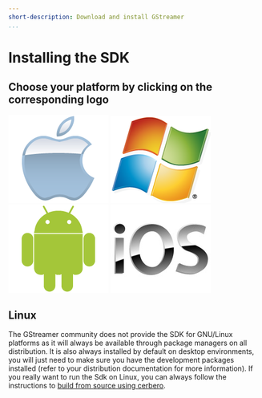 ```yaml
---
short-description: Download and install GStreamer
...
```


#  Installing the SDK

## Choose your platform by clicking on the corresponding logo

[![](attachments/1540163.png)](sdk-installing-on-mac-osx.md)
[![](attachments/1540164.png)](sdk-installing-on-windows.md)
[![](attachments/2654239.png)](sdk-installing-for-android-development.md)
[![](attachments/3539150.jpeg)](sdk-installing-for-ios-development.md)

## Linux

The GStreamer community does not provide the SDK for GNU/Linux platforms
as it will always be available through  package managers on all
distribution. It is also always installed by default on desktop
environments, you will just need to make sure you have the development
packages installed (refer to your distribution documentation for more
information). If you really want to run the Sdk on Linux, you can
always follow the instructions to
[build from source using cerbero](sdk-building-from-source-using-cerbero.md).
